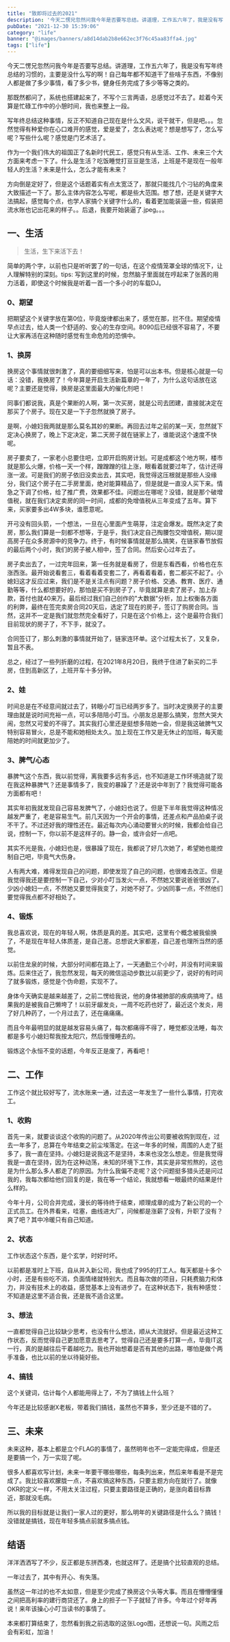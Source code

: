 ```yaml
---
title: "致即将过去的2021"
description: '今天二愣兄忽然问我今年是否要写总结。讲道理，工作五六年了，我是没有写年终总结的习惯的，主要是没什么写的啊！自己每年都不知道干了些啥子东西，不像别人都是做了多少事情，看了多少书，健身任务完成了多少等等之类的。'
pubDate: "2021-12-30 15:39:06"
category: "life"
banner: "@images/banners/a8d14dab2b8e662ec3f76c45aa83ffa4.jpg"
tags: ["life"]
---
```


今天二愣兄忽然问我今年是否要写总结。讲道理，工作五六年了，我是没有写年终总结的习惯的，主要是没什么写的啊！自己每年都不知道干了些啥子东西，不像别人都是做了多少事情，看了多少书，健身任务完成了多少等等之类的。

那既然都问了，系统也搭建起来了，不写个三言两语，总感觉过不去了。趁着今天算是忙碌工作中的小憩时间，我也来整上一段。

写年终总结这种事情，反正不知道自己现在是什么文风，说干就干，但是吧。。。忽然觉得有种爱你在心口难开的感觉，爱是爱了，怎么表达呢？想是想写了，怎么写呢？写些什么呢？感觉是门艺术活了。

作为一个我们伟大的祖国正了名新时代民工，感觉只有从生活、工作、未来三个大方面来考虑一下了。什么是生活？吃饭睡觉打豆豆是生活，上班是不是现在一般年轻人的生活？未来是什么，怎么才能有未来？

方向倒是定好了，但是这个话题着实有点太宽泛了，那就只能找几个刁钻的角度来大致描述一下了。那么主体内容怎么写呢，都是些大范围。想了想，还是关键字大法搞起，感觉每个点，也学人家搞个关键字什么的，看着更加能装逼一些，假装把流水账也记出花来的样子。。后退，我要开始装逼了.jpeg。。。

## 一、生活

> 生活，生下来活下去！

简单的两个字，以前也只是听听罢了的一句话，在这个疫情笼罩全球的情况下，让人理解特别的深刻。tips: 写到这里的时候，忽然脑子里面就在哼起来了张茜的用力活着，即使这个时候我是听着一首一个多小时的车载DJ。

### 0、期望

把期望这个关键字放在第0位，毕竟旋律都出来了，感觉在那，拦不住。期望疫情早点过去，给人类一个舒适的、安心的生存空间。8090后已经很不容易了，不要让大家再活在这种随时感觉有生命危险的恐惧中。

### 1、换房

换房这个事情就很刺激了，真的要细细写来，怕是可以出本书。但是核心就是一句话：没错，我换房了！今年算是开启生活新篇章的一年了，为什么这句话放在这呢？主要还是觉得，换房是这里面最大的催化剂吧！

同事们都说我，真是个果断的人啊，第一次买房，就是公司去团建，直接就决定在那买了个房子。现在又是一下子忽然就换了房子。

是啊，小媳妇我两就是那么莫名其妙的果断。再回去过年之前的某一天，忽然就下定决心换房了，晚上下定决定，第二天房子就在链家上了，谁能说这个速度不快呢。

房子要卖了，一家老小总要住吧，立即开启购房计划。可是成都这个地方啊，楼市就是那么火爆，价格一天一个样，蹭蹭蹭的往上涨，眼看着就要过年了，估计还得涨一波。可是我们的房子依旧没卖出去，其实吧，我觉得这压根就是那些人没缘分，我们这个房子在二手房里面，绝对能算精品了，但是就是一直没人买下来。情急之下调了价格，给了推广费，效果都不佳。问题出在哪呢？没错，就是那个破增值税，就在我们决定卖房的同一时间，成都的免增值税从三年变成了五年。算下来，买家要多出4W多块，谁愿意呢。

开弓没有回头箭，一个想法，一旦在心里面产生萌芽，注定会爆发。既然决定了卖房，那么我们算是一刻都不想等，于是乎，我们决定自己掏腰包交增值税，期以提高房子在众多房源中的竞争力。终于，有时候事情就是那么搞笑，在链家春节放假的最后两个小时，我们的房子被人相中，签了合同。然后安心过年去了。

房子卖出去了，一过完年回来，第一任务就是看房了，但是东看西看，价格也在东涨西涨。最开始说看套三，看着看着变套二了，再看着看着，套二都买不起了。小媳妇这才反应过来，我们是不是关注点有问题？房子价格、交通、教育、医疗、通勤等等，什么都想要好的，那怕是买不到房子了，毕竟就算是卖了房子，加上存款，首付也就40来万。最后经过我们自己创作的"大数据"分析，加上权衡各方面的利弊，最终在签完卖房合同20天后，选定了现在的房子，签订了购房合同。当然，这并不一定是我们就忽然完全看好了，只是在这个价格上，这个是最符合我们目前现状的房子了，不下手，就没了。

合同签订了，那么刺激的事情就开始了，链家连环单。这个过程太长了，又复杂，暂且不表。

总之，经过了一些列折磨的过程，在2021年8月20日，我终于住进了新买的二手房，住到高新区了，上班开车十多分钟。

### 2、娃

时间总是在不经意间就过去了，转眼小叮当已经两岁多了。当时决定换房子的主要理由就是说时间充裕一点，可以多陪陪小叮当。小朋友总是那么搞笑，忽然大哭大闹，忽然又可爱的不得了。其实我打心里还是挺想多陪她一会，但是我这破脾气又特别容易冒火，总是不能和她相处太久。加上现在工作又是无休止的加班，每天能陪她的时间就更加少了。

### 3、脾气/心态

暴脾气这个东西，我以前觉得，离我要多远有多远，也不知道是工作环境造就了现在我这种暴脾气？还是事情多了，我变的暴躁了？还是说中年到了？我觉得可能各方面都有吧！

其实年初我就发现自己容易发脾气了，小媳妇也说了。但是下半年我觉得这种情况越发严重了，老是容易生气。前几天因为一个开会的事情，还差点和产品拍桌子说不干了。不过还好我的理性还在。最近每次内心涌动要冒火的时候，我都会给自己说，控制一下，你以前不是这样子的。静一会，或许会好一点吧。

其实不光是我，小媳妇也是，很暴躁了现在，我都说了好几次她了，希望她也能控制自己吧，毕竟气大伤身。

人有两大难，难得发现自己的问题，即使发现了自己的问题，也很难去改正。但是我觉得我还是要控制一下自己，少对小叮当发火一点，不然她又要说爸爸很凶了。少凶小媳妇一点，不然她又要觉得我变了，对她不好了。少凶同事一点，不然他们要觉得我点都不好相处了。

### 4、锻炼

我总喜欢说，现在的年轻人啊，体质是真的差。其实吧，这里有个概念被我偷换了，不是现在年轻人体质差，是自己差。总想说大家都差，自己差也理所当然的感觉。

以前住龙泉的时候，大部分时间都在路上了，一天通勤三个小时，并没有时间来锻炼。后来住近了，我忽然发现，每天的微信运动步数比以前更少了，说好的有时间了就多锻炼，感觉是个伪命题，实现不了。

身体今天确实是越来越差了，之前二愣给我说，他的身体被肺部的疾病搞垮了。结果我的是被我自己懒垮了！以前牙龈发炎，一周不吃药也好了，最近这个发炎，用了好几种药了，一个月过去了，还在痛痛痛。

而且今年最明显的就是越发容易头痛了，每次都痛得不得了，睡觉都没法睡，每次都是多亏小媳妇帮我按太阳穴，然后慢慢睡去的。

锻炼这个永恒不变的话题，今年反正是废了，再看吧！

## 二、工作

工作这个就比较好写了，流水账来一通，过去这一年发生了一些什么事情，打完收工。

### 1、收购

首先一来，就要谈谈这个收购的问题了。从2020年传出公司要被收购到现在，过去一年多了，总算在今年结束之前尘埃落定。在这一年多的时候，周围的人走了挺多了，我一直在坚持。小媳妇是说我这不是坚持，本来也没怎么想走。但是我觉得我是一直在坚持，因为在这种动荡，未知的环境下工作，其实是非常煎熬的，这也是为什么那么多人都走了的原因。为什么我偏不走呢？这个问题挺多猎头还是问过我的，我每次都给他们回复的是，我在等一个结论，我就想看一眼最终的结果是什么样的。

今年十月，公司合并完成，漫长的等待终于结束，顺理成章的成为了新公司的一个正式员工。在外界看来，哇塞，曲线进大厂，问候都是涨薪了没有，升职了没有？爽了吧？其中冷暖只有自己知道。

### 2、状态

工作状态这个东西，是个玄学，时好时坏。

以前都是准时上下班，自从并入新公司，我也成了995的打工人。每天都是十多个小时，还是有些吃不消，负面情绪就特别大。而且每次做的项目，只耗费脑力和体力，并没有技术上的收益，感觉基本上没有进步了。在这种状态下，我有种感觉：不知道是这里不适合我，还是我不适合这里。

### 3、想法

一直都觉得自己比较缺少思考，也没有什么想法，顺从大流就好。但是最近这种工作状态，反而觉得自己更加愿意去思考了。觉得自己还是要多打算一点，毕竟IT这一行，真的是越往后干着越吃力。我也开始想着是否有其他的出路，哪怕是做个两手准备，也比以前的坐以待毙好些。

### 4、搞钱

这个关键词，估计每个人都能用得上了，不为了搞钱上什么班？

今年还是比较感谢X老板，带着我们搞钱，虽然也不算多，至少还是不错的了。

## 三、未来

未来这种，基本上都是立个FLAG的事情了，虽然明年也不一定能完得成，但是还是要搞一个，万一实现了呢。

很多人都喜欢写计划，未来一年要干哪些哪些，每条列出来，然后来年看是不是完成了。我比较喜欢朦胧一点，不喜欢搞这种东西，只要主题方向在就行了。就像OKR的定义一样，不用太关注过程，只要主要路径是正确的，是涨向着目标靠近，那就没毛病。

所以我的目标就是让我们一家人过的更好，那么明年的关键路径是什么么？搞钱！没错就是搞钱，现在年轻多搞点前就多搞点钱。

## 结语

洋洋洒洒写了不少，反正都是东拼西凑，也就这样了。还是搞个比较直观的总结。

一年过去了，其中有开心、有失落。

虽然这一年过的也不太如意，但是至少完成了换房这个头等大事。而且在懵懵懂懂之间把高利率的建行商贷还了。身上的担子一下子就轻了许多。今年过个好年再说！来年该操心小叮当读书的事情了。

本来都打算结束了，忽然看到我之前选取的这张Logo图，还想说一句。风雨之后会有彩虹，加油！